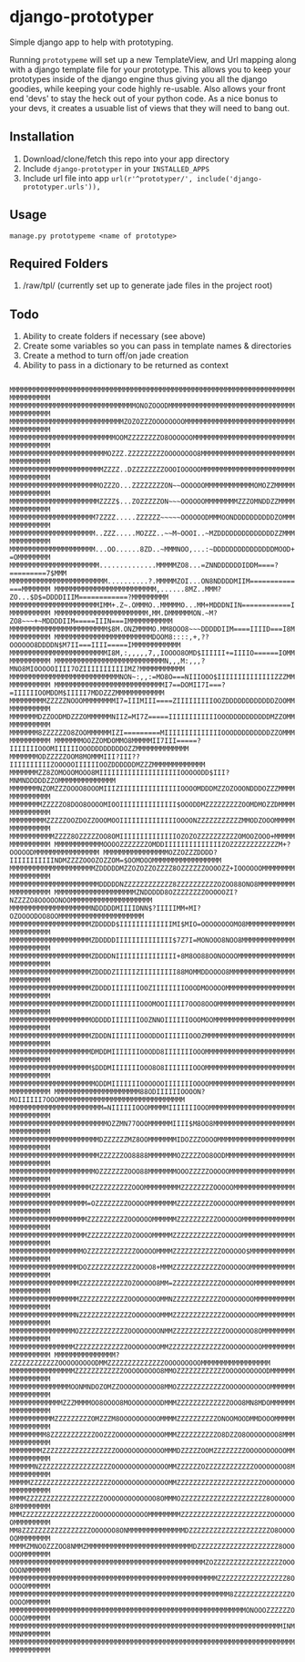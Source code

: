 django-prototyper
=================

Simple django app to help with prototyping. 

Running `prototypeme` will set up a new TemplateView, and Url mapping along with a django template file for your prototype. This allows you to keep your prototypes inside of the django engine thus giving you all the django goodies, while keeping your code highly re-usable. Also allows your front end 'devs' to stay the heck out of your python code. As a nice bonus to your devs, it creates a usuable list of views that they will need to bang out. 

Installation
-----------
1. Download/clone/fetch this repo into your app directory
2. Include `django-prototyper` in your `INSTALLED_APPS`
3. Include url file into app
`url(r'^prototyper/', include('django-prototyper.urls')),`

Usage
-------
`manage.py prototypeme <name of prototype>`


Required Folders 
------------------
1. <root>/raw/tpl/   (currently set up to generate jade files in the project root)


Todo
----
1. Ability to create folders if necessary (see above)
2. Create some variables so you can pass in template names & directories
3. Create a method to turn off/on jade creation
4. Ability to pass in a dictionary to be returned as context





`
MMMMMMMMMMMMMMMMMMMMMMMMMMMMMMMMMMMMMMMMMMMMMMMMMMMMMMMMMMMMMMMMMMMMMMMMMMMMMMMM
MMMMMMMMMMMMMMMMMMMMMMMMMMMMMMMONOZOOODMMMMMMMMMMMMMMMMMMMMMMMMMMMMMMMMMMMMMMMMM
MMMMMMMMMMMMMMMMMMMMMMMMMMMMZOZOZZZOOOOOOOOMMMMMMMMMMMMMMMMMMMMMMMMMMMMMMMMMMMMM
MMMMMMMMMMMMMMMMMMMMMMMMMMOOMZZZZZZZZO8OOOOOOMMMMMMMMMMMMMMMMMMMMMMMMMMMMMMMMMMM
MMMMMMMMMMMMMMMMMMMMMMMMOZZZ.ZZZZZZZZZOOOOOOOO8MMMMMMMMMMMMMMMMMMMMMMMMMMMMMMMMM
MMMMMMMMMMMMMMMMMMMMMMMZZZZ..DZZZZZZZZOOOIOOOOOMMMMMMMMMMMMMMMMMMMMMMMMMMMMMMMMM
MMMMMMMMMMMMMMMMMMMMMMOZZZO...ZZZZZZZZON~~OOOOOOMMMMMMMMMMMMOMOZZMMMMMMMMMMMMMMM
MMMMMMMMMMMMMMMMMMMMMMZZZZ$...ZOZZZZZON~~~OOOOOOMMMMMMMMZZZOMNDDZZMMMMMMMMMMMMMM
MMMMMMMMMMMMMMMMMMMMM7ZZZZ.....ZZZZZZ~~~~~OOOOOODMMMOONDDDDDDDDDDZOMMMMMMMMMMMMM
MMMMMMMMMMMMMMMMMMMMM..ZZZ.....MOZZZ..~~M~OOOI..~MZDDDDDDDDDDDDDDZZMMMMMMMMMMMMM
MMMMMMMMMMMMMMMMMMMMM...OO......8ZD..~MMMNOO,...:~DDDDDDDDDDDDDDDMOOD+=OMMMMMMMM
MMMMMMMMMMMMMMMMMMMMMM..............MMMMMZO8...=ZNNDDDDDDIDDM====?=========7$MMM
MMMMMMMMMMMMMMMMMMMMMMMM..........?.MMMMMZOI...ON8NDDDDMIIM==============MMMMMMM
MMMMMMMMMMMMMMMMMMMMMMMMM,......8MZ..MMM?ZO...$D$=DDDDIIIM============?MMMMMMMMM
MMMMMMMMMMMMMMMMMMMMMMIMM+.Z~.OMMMO..MMMMMO...MM+MDDDNIIN============IMMMMMMMMMM
MMMMMMMMMMMMMMMMMMMMMMM,MM.DMMMMMMON.~M?ZO8~~~+~MDDDDIIM=====IIIN===IMMMMMMMMMMM
MMMMMMMMMMMMMMMMMMMMMMMM$8M.ONZMMMMO.MM8OOO8~~~DDDDDIIM====IIIID===I8MMMMMMMMMMM
MMMMMMMMMMMMMMMMMMMMMMMMDOOM8::::,+,??OOOOOO8DDDDN$M7II===IIII=====IMMMMMMMMMMMM
MMMMMMMMMMMMMMMMMMMMMMMMI8M,:,,,,,7,,IOOOO8OMD$IIIIII+=IIIIO======IOMMMMMMMMMMMM
MMMMMMMMMMMMMMMMMMMMMMMMMMMN,,,M:,,,?MNO8MIOOOOOIIII7OZIIIIIIIIIIIMZ?MMMMMMMMMMM
MMMMMMMMMMMMMMMMMMMMMMMMMMMNON~:,,:=MO8O===NIIIOOO$IIIIIIIIIIIIIIZZZMMMMMMMMMMMM
MMMMMMMMMMMMMMMMMMMMMMMMMMMI7==DOMII7I===?=IIIIIIOOMDDM$IIIII7MDDZZZMMMMMMMMMMMM
MMMMMMMMMZZZZZNOOOMMMMMMMMI7=IIIMIII====ZIIIIIIIIIOOZDDDDDDDDDDDDZOOMMMMMMMMMMMM
MMMMMMMDZZOODMDZZZOMMMMMMNIIZ=MI7Z=====IIIIIIIIIIIIOOODDDDDDDDDDMZZOMMMMMMMMMMMM
MMMMMMM8ZZZZZZO8ZOOMMMMMMIZI=========MIIIIIIIIIIIIIIOOODDDDDDDDDZZOMMMMMMMMMMMMM
MMMMMMMOOZZOMDOMMO8MMMMMII7III=====?IIIIIIIOOOMIIIIIIOOODDDDDDDDOZZMMMMMMMMMMMMM
MMMMMMMODZZZZZOOM8MOMMMIII?III??IIIIIIIIIIZOOOOOIIIIIIOOZDDDDDDMZZZMMMMMMMMMMMMM
MMMMMMMZZ8ZOMOOOMOOO8MIIIIIIIIIIIIIIIIIIIIOOOOODD$III?MNMNDDDDDZZOMMMMMMMMMMMMMM
MMMMMMMNZOMZZZOOOO8OOOMIIIZIIIIIIIIIIIIIIIOOOOMDDDMZZOZOOONDDDOZZZMMMMMMMMMMMMMM
MMMMMMMMZZZZZO8DOO8OOOOMIOOIIIIIIIIIIIIII$OOODDMZZZZZZZZZOOMDMOZZDMMMMMMMMMMMMMM
MMMMMMMMMZZZZZOOZDOZZOOOMOOIIIIIIIIIIIIIIOOOONZZZZZZZZZZZMMODZOOOMMMMMMMMMMMMMMM
MMMMMMMMMMMZZZZ8OZZZZZOO8OMIIIIIIIIIIIIIIOZOZOZZZZZZZZZZOMOOZOOO+MMMMMMMMMMMMMMM
MMMMMMMMMMMMOOOOZZZZZZZOMDDIIIIIIIIIIIIIIZOZZZZZZZZZZZZM+?OOOOODMMMMMMMMMMMMMMMM
MMMMMMMMMMMMMMMMOZZOZZZDDDD?IIIIIIIIIIINDMZZZZOOOZOZZOM=$OOMOOOMMMMMMMMMMMMMMMMM
MMMMMMMMMMMMMMMMMMMMMZDDDDDMZZOZOZZOZZZZ8OZZZZZZOOOOZZ+IOOOOOOMMMMMMMMMMMMMMMMMM
MMMMMMMMMMMMMMMMMMMMMMDDDDDNZZZZZZZZZZZZ8ZZZZZZZZZZOZOO88ONO8MMMMMMMMMMMMMMMMMMM
MMMMMMMMMMMMMMMMMMMMZNDDDDD8OZZZZZZZZOOOOOZI?NZZZZO8OOOOONOOMMMMMMMMMMMMMMMMMMMM
MMMMMMMMMMMMMMMMMMMMNDDDDDMIIIIDNN$?IIIIIMM+MI?OZOOOODOO8OOMMMMMMMMMMMMMMMMMMMMM
MMMMMMMMMMMMMMMMMMMMZDDDDD$IIIIIIIIIIIIIMI$MIO=OOOOOOOOMO8MMMMMMMMMMMMMMMMMMMMMM
MMMMMMMMMMMMMMMMMMMMZDDDDDIIIIIIIIIIIIII$7Z7I=MONOOO8NOO8MMMMMMMMMMMMMMMMMMMMMMM
MMMMMMMMMMMMMMMMMMMMZDDDDNIIIIIIIIIIIIIII+8M8OO88OONOOOOMMMMMMMMMMMMMMMMMMMMMMMM
MMMMMMMMMMMMMMMMMMMMZDDDDZIIIIIZIIIIIIIII88MOMMDDOOOO8MMMMMMMMMMMMMMMMMMMMMMMMMM
MMMMMMMMMMMMMMMMMMMMZDDDDIIIIIIIOOZIIIIIIIIOOODMOOOOOMMMMMMMMMMMMMMMMMMMMMMMMMMM
MMMMMMMMMMMMMMMMMMMMZDDDDIIIIIIIOOOMOOIIIII7OOO8OOOMMMMMMMMMMMMMMMMMMMMMMMMMMMMM
MMMMMMMMMMMMMMMMMMMMODDDDIIIIIIIOOZNNOIIIIIIOOOMOOMMMMMMMMMMMMMMMMMMMMMMMMMMMMMM
MMMMMMMMMMMMMMMMMMMMZDDDNIIIIIIIOOODDOIIIIIIOOOZMMMMMMMMMMMMMMMMMMMMMMMMMMMMMMMM
MMMMMMMMMMMMMMMMMMMMDMDDMIIIIIIIOOODD8IIIIIIIOOOMMMMMMMMMMMMMMMMMMMMMMMMMMMMMMMM
MMMMMMMMMMMMMMMMMMMM$DDDMIIIIIIIOOO8O8IIIIIIIOOOMMMMMMMMMMMMMMMMMMMMMMMMMMMMMMMM
MMMMMMMMMMMMMMMMMMMMMODDMIIIIIIIOOOOOOIIIIIIIOOOOMMMMMMMMMMMMMMMMMMMMMMMMMMMMMMM
MMMMMMMMMMMMMMMMMMMMM88ODIIIIIIOOOON?MOIIIIII7OOOMMMMMMMMMMMMMMMMMMMMMMMMMMMMMMM
MMMMMMMMMMMMMMMMMMMMMMM=NIIIIIIOOOMMMMMIIIIIIIOOOMMMMMMMMMMMMMMMMMMMMMMMMMMMMMMM
MMMMMMMMMMMMMMMMMMMMMMMMOZZMN77OOOMMMMMMIIII$M8OO8MMMMMMMMMMMMMMMMMMMMMMMMMMMMMM
MMMMMMMMMMMMMMMMMMMMMMDZZZZZZMZ8OOMMMMMMMIDOZZZOOOOMMMMMMMMMMMMMMMMMMMMMMMMMMMMM
MMMMMMMMMMMMMMMMMMMMMMZZZZZZOO8888MMMMMMMOZZZZZOO8OODMMMMMMMMMMMMMMMMMMMMMMMMMMM
MMMMMMMMMMMMMMMMMMMMMOZZZZZZZOOO88MMMMMMMOOOZZZZZOOOOOMMMMMMMMMMMMMMMMMMMMMMMMMM
MMMMMMMMMMMMMMMMMMMMZZZZZZZZZZOOOMMMMMMMMMZZZZZZZZOOOOOMMMMMMMMMMMMMMMMMMMMMMMMM
MMMMMMMMMMMMMMMMMMM=OZZZZZZZZOOOOOMMMMMMMZZZZZZZZZOOOOOOMMMMMMMMMMMMMMMMMMMMMMMM
MMMMMMMMMMMMMMMMMMMZZZZZZZZZZOOOOOOMMMMMMZZZZZZZZZZOOOOOOMMMMMMMMMMMMMMMMMMMMMMM
MMMMMMMMMMMMMMMMMMMZZZZZZZZZZOZOOOOMMMMMZZZZZZZZZZZZOOOOOMMMMMMMMMMMMMMMMMMMMMMM
MMMMMMMMMMMMMMMMMMOZZZZZZZZZZZZOOOOOMMMMZZZZZZZZZZZZOOOOOO$MMMMMMMMMMMMMMMMMMMMM
MMMMMMMMMMMMMMMMMDOZZZZZZZZZZZZOOOO8+MMMZZZZZZZZZZZZOOOOOOOMMMMMMMMMMMMMMMMMMMMM
MMMMMMMMMMMMMMMMMZZZZZZZZZZZZOZOOOOO8MM=ZZZZZZZZZZZZOOOOOOOOMMMMMMMMMMMMMMMMMMMM
MMMMMMMMMMMMMMMMMZZZZZZZZZZZZOOOOOOOOMMNZZZZZZZZZZZZOOOOOOOOMMMMMMMMMMMMMMMMMMMM
MMMMMMMMMMMMMMMMNZZZZZZZZZZZZZOOOOOOOMMMZZZZZZZZZZZZZOOOOOOOOMMMMMMMMMMMMMMMMMMM
MMMMMMMMMMMMMMMMOZZZZZZZZZZZZOOOOOOOONMMZZZZZZZZZZZZZOOOOOOO8OMMMMMMMMMMMMMMMMMM
MMMMMMMMMMMMMMMMZZZZZZZZZZZZZOOOOOOOOMMZZZZZZZZZZZZZZOOOOOOOOOMMMMMMMMMMMMMMMMMM
MMMMMMMMMMMMMMM?ZZZZZZZZZZZZOOOOOOOOODMMZZZZZZZZZZZZZZOOOOOOOOOMMMMMMMMMMMMMMMMM
MMMMMMMMMMMMMMMMZZZZZZZZZZZZOOOOOOOOO8MMOZZZZZZZZZZZZOOOOOOOOOODMMMMMMMMMMMMMMMM
MMMMMMMMMMMMMMMOONMNDOZOMZZOOOOOOOOOO8MMOZZZZZZZZZZZZOOOOOOOOOOOMMMMMMMMMMMMMMMM
MMMMMMMMMMMMMZZZMMMMOO8OOOO8MOOOOOOOODMMMZZZZZZZZZZZZZOOO8MN8MDOMMMMMMMMMMMMMMMM
MMMMMMMMMMMZZZZZZZZZOMZZZM8OOOOOOOOOOMMMMZZZZZZZZZZONOOMOODMMDOOOMMMMMMMMMMMMMMM
MMMMMMMMM8ZZZZZZZZZZZOOZZZOOOOOOOOOOOOMMMZZZZZZZZZZO8DZZO8OOOOOOOO8MMMMMMMMMMMMM
MMMMMMMMZZZZZZZZZZZZZZZZZZOOOOOOOOOOOOMMMDZZZZZOOMZZZZZZZZOOOOOOOOOOMMMMMMMMMMMM
MMMMMMNZZZZZZZZZZZZZZZZZZOOOOOOOOOOOOOOMMZZZZZZOZZZZZZZZZZZZOOOOOOOO8MMMMMMMMMMM
MMMMMZZZZZZZZZZZZZZZZZZZZOOOOOOOOOOOOOOMMZZZZZZZZZZZZZZZZZZZZZOOOOOOOOMMMMMMMMMM
MMMMZZZZZZZZZZZZZZZZZZZOOOOOOOOOOOOO8OMMMOZZZZZZZZZZZZZZZZZZZZZ8OOOOOO8MMMMMMMMM
MMMZZZZZZZZZZZZZZZZZZOOOOOOOOOOOOOMMMMMMMMZZZZZZZZZZZZZZZZZZZZZZOOOOOOOMMMMMMMMM
MM8ZZZZZZZZZZZZZZZZZOOOOOO8ONMMMMMMMMMMMMMMDZZZZZZZZZZZZZZZZZZZZO8OOOOOOMMMMMMMM
MMMMZMNOOZZZOO8NMMZMMMMMMMMMMMMMMMMMMMMMMMMMMDZZZZZZZZZZZZZZZZZZZZ8OOOOOOMMMMMMM
MMMMMMMMMMMMMMMMMMMMMMMMMMMMMMMMMMMMMMMMMMMMMMMMZOZZZZZZZZZZZZZZZZZOOOOOONMMMMMM
MMMMMMMMMMMMMMMMMMMMMMMMMMMMMMMMMMMMMMMMMMMMMMMMMMMZZZZZZZZZZZZZZZZZ8OOOOOMMMMMM
MMMMMMMMMMMMMMMMMMMMMMMMMMMMMMMMMMMMMMMMMMMMMMMMMMMMMM8ZZZZZZZZZZZZZZOOOOOMMMMMM
MMMMMMMMMMMMMMMMMMMMMMMMMMMMMMMMMMMMMMMMMMMMMMMMMMMMMMMMMMONOOOZZZZZZOOOOOMMMMMM
MMMMMMMMMMMMMMMMMMMMMMMMMMMMMMMMMMMMMMMMMMMMMMMMMMMMMMMMMMMMMMMMMMMINMMMNMMMMMMM
MMMMMMMMMMMMMMMMMMMMMMMMMMMMMMMMMMMMMMMMMMMMMMMMMMMMMMMMMMMMMMMMMMMMMMMMMMMMMMMM`
